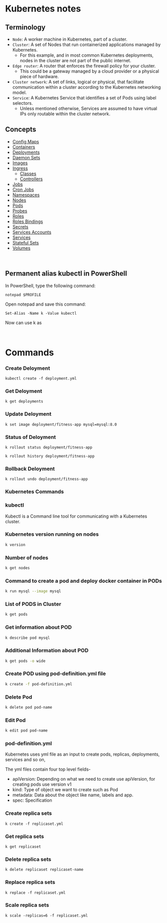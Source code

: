 # Kubernetes notes

## Terminology

- `Node`: A worker machine in Kubernetes, part of a cluster.
- `Cluster`: A set of Nodes that run containerized applications managed by Kubernetes. 
    - For this example, and in most common Kubernetes deployments, nodes in the cluster are not part of the public internet.
- `Edge router`: A router that enforces the firewall policy for your cluster.
    - This could be a gateway managed by a cloud provider or a physical piece of hardware.
- `Cluster network`: A set of links, logical or physical, that facilitate communication within a cluster according to the Kubernetes networking model.
- `Service`: A Kubernetes Service that identifies a set of Pods using label selectors.
    - Unless mentioned otherwise, Services are assumed to have virtual IPs only routable within the cluster network.



## Concepts

- [Config Maps](concepts/config_maps.md)
- [Containers](concepts/containers.md)
- [Deployments](concepts/deployments.md)
- [Daemon Sets](concepts/daemon_sets.md)
- [Images](concepts/images.md)
- [Ingress](concepts/ingress/main.md)
    - [Classes](concepts/ingress/classes.md)
    - [Controllers](concepts/ingress/controllers.md)
- [Jobs](concepts/jobs.md)
- [Cron Jobs](concepts/cron_jobs.md)
- [Namespaces](concepts/namespaces.md)
- [Nodes](concepts/nodes.md)
- [Pods](concepts/pods.md)
- [Probes](concepts/probes.md)
- [Roles](concepts/roles.md)
- [Roles Bindings](concepts/roles_bindings.md)
- [Secrets](concepts/secrets.md)
- [Services Accounts](concepts/service_accounts.md)
- [Services](concepts/services.md)
- [Stateful Sets](concepts/stateful_sets.md)
- [Volumes](concepts/volumes.md)

<br>

## Permanent alias kubectl in PowerShell
In PowerShell, type the following command:
```
notepad $PROFILE
```
Open notepad and save this command:
```
Set-Alias -Name k -Value kubectl
```

Now can use k as

<br>

# Commands

### Create Deloyment
```
kubectl create -f deployment.yml
```
### Get Deloyment
```
k get deployments
```
### Update Deloyment
```
k set image deployment/fitness-app mysql=mysql:8.0
```
### Status of Deloyment
```
k rollout status deployment/fitness-app
```
```
k rollout history deployment/fitness-app
```
### Rollback Deloyment
```
k rollout undo deployment/fitness-app
```
### Kubernetes Commands

### kubectl
Kubectl is a Command line tool for communicating with a Kubernetes cluster.

### Kubernetes version running on nodes

```bash
k version
```
### Number of nodes

```bash
k get nodes
```
### Command to create a pod and deploy docker container in PODs

```bash
k run mysql --image mysql
```
### List of PODS in Cluster

```bash
k get pods
```
### Get information about POD

```bash
k describe pod mysql
```
### Additional Information about POD

```bash
k get pods -o wide
```
### Create POD using pod-definition.yml file

```bash
k create -f pod-definition.yml
```
### Delete Pod

```bash
k delete pod pod-name
```
### Edit Pod

```bash
k edit pod pod-name
```

### pod-definition.yml

Kubernetes uses yml file as an input to create pods, replicas, deployments, services and so on,

The yml files contain four top level fields-

- apiVersion:  Depending on what we need to create use apiVersion, for creating pods use version v1
- kind: Type of object we want to create such as Pod
- metadata: Data about the object like name, labels and app.
- spec: Specification 

### Create replica sets

```
k create -f replicaset.yml
```
### Get replica sets

```
k get replicaset
```
### Delete replica sets

```
k delete replicaset replicaset-name
```
### Replace replica sets

```
k replace -f replicaset.yml
```
### Scale replica sets

```
k scale -replicas=6 -f replicaset.yml
```